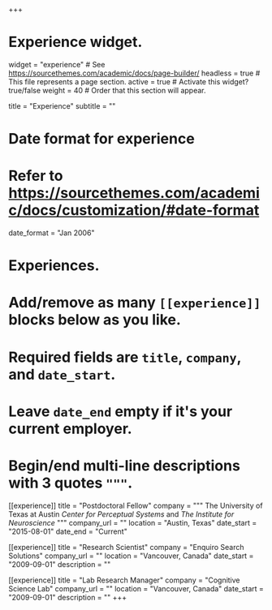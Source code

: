 +++
# Experience widget.
widget = "experience"  # See https://sourcethemes.com/academic/docs/page-builder/
headless = true  # This file represents a page section.
active = true  # Activate this widget? true/false
weight = 40  # Order that this section will appear.

title = "Experience"
subtitle = ""

# Date format for experience
#   Refer to https://sourcethemes.com/academic/docs/customization/#date-format
date_format = "Jan 2006"

# Experiences.
#   Add/remove as many `[[experience]]` blocks below as you like.
#   Required fields are `title`, `company`, and `date_start`.
#   Leave `date_end` empty if it's your current employer.
#   Begin/end multi-line descriptions with 3 quotes `"""`.
[[experience]]
  title = "Postdoctoral Fellow"
  company = """
The University of Texas at Austin
*Center for Perceptual Systems* and *The Institute for Neuroscience*
"""
  company_url = ""
  location = "Austin, Texas"
  date_start = "2015-08-01"
  date_end = "Current"

[[experience]]
  title = "Research Scientist"
  company = "Enquiro Search Solutions"
  company_url = ""
  location = "Vancouver, Canada"
  date_start = "2009-09-01"
  description = ""

[[experience]]
  title = "Lab Research Manager"
  company = "Cognitive Science Lab"
  company_url = ""
  location = "Vancouver, Canada"
  date_start = "2009-09-01"
  description = ""
+++
